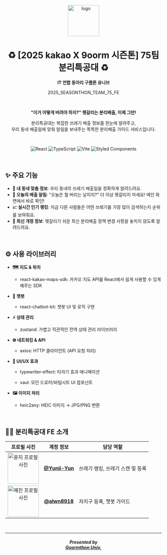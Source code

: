 <div align="center">

  <img width="100" height="100" alt="logo" src="https://github.com/user-attachments/assets/360e215b-975a-4588-8ab0-da36f3582566" />

  <br/>

  <h1>
    ♻️ [2025 kakao X 9oorm 시즌톤] 75팀 분리특공대 ♻️
  </h1>
  <strong>IT 연합 동아리 구름톤 유니브</strong>
  <p>2025_SEASONTHON_TEAM_75_FE</p>
  
  <br/>
  
  <p>
    <strong>"이거 어떻게 버려야 하지?" 헷갈리는 분리배출, 이제 그만!</strong>
  </p>
  <p>
    분리특공대는 복잡한 쓰레기 배출 정보를 한눈에 알려주고, <br/>
    우리 동네 배출일에 맞춰 알림을 보내주는 똑똑한 분리배출 가이드 서비스입니다.
  </p>

  <br/>

  <p>
    <img src="https://img.shields.io/badge/React-61DAFB?style=for-the-badge&logo=react&logoColor=black" alt="React"/>
    <img src="https://img.shields.io/badge/TypeScript-3178C6?style=for-the-badge&logo=typescript&logoColor=white" alt="TypeScript"/>
    <img src="https://img.shields.io/badge/Vite-646CFF?style=for-the-badge&logo=vite&logoColor=white" alt="Vite"/>
    <img src="https://img.shields.io/badge/Styled_Components-DB7093?style=for-the-badge&logo=styled-components&logoColor=white" alt="Styled Components"/>
  </p>

</div>

<br/>

## ✨ 주요 기능

-   **📍 내 동네 맞춤 정보**: 우리 동네의 쓰레기 배출일을 정확하게 알려드려요.
-   **📅 오늘의 배출 알림**: "오늘은 뭘 버리는 날이지?" 더 이상 헷갈리지 마세요! 메인 화면에서 바로 확인!
-   **📈 실시간 인기 랭킹**: 지금 다른 사람들은 어떤 쓰레기를 가장 많이 검색하는지 순위를 보여줘요.
-   **📢 최신 개정 정보**: 헷갈리기 쉬운 최신 분리배출 정책 변경 사항을 놓치지 않도록 알려드려요.

<br/>

## ⚙️ 사용 라이브러리

-   **🗺️ 지도 & 위치**
  
    - react-kakao-maps-sdk: 카카오 지도 API를 React에서 쉽게 사용할 수 있게 해주는 SDK

-   **🤖 챗봇**

    - react-chatbot-kit: 챗봇 UI 및 로직 구현

-   **⚡ 상태 관리**

    - zustand: 가볍고 직관적인 전역 상태 관리 라이브러리

-   **🌐 네트워킹 & API**

    - axios: HTTP 클라이언트 (API 요청 처리)

-   **🎨 UI/UX 효과**

    - typewriter-effect: 타자기 효과 애니메이션
    
    - vaul: 모던 드로어/바텀시트 UI 컴포넌트

-   **🖼️ 이미지 처리**

    - heic2any: HEIC 이미지 → JPG/PNG 변환
 
<br/>

## 👩‍💻 분리특공대 FE 소개

<div align="center">
  
| 프로필 사진                                                                                             | 계정 정보                                             | 담당 역할                                  |
| :-----------------------------------------------------------------------------------------------------: | :----------------------------------------------------: | ------------------------------------------ |
| <img src="https://avatars.githubusercontent.com/u/126665882?v=4" width="100" alt="윤지 프로필 사진"/> | **[@Yunji-Yun](https://github.com/Yunji-Yun)** | 쓰레기 랭킹, 쓰레기 스캔 및 등록         |
| <img src="https://avatars.githubusercontent.com/u/133081015?v=4" width="100" alt="예진 프로필 사진"/> | **[@alwn8918](https://github.com/alwn8918)** | 자치구 등록, 챗봇 가이드     |

</div>

<br/>

---

<div align="center">
  <h5>
    Presented by <br/>
    <a href="https://9oormthon.university"><strong>Goormthon Univ.</strong></a>
  </h3>
</div>
